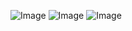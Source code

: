 ![Image](https://github.com/MarcoAvoaka/Deep_Learning_Challenge/blob/main/images/Accuracy%201.PNG)
![Image](https://github.com/MarcoAvoaka/Deep_Learning_Challenge/blob/main/images/Accuracy%202.PNG)
![Image](https://github.com/MarcoAvoaka/Deep_Learning_Challenge/blob/main/images/Accuracy%203.png)